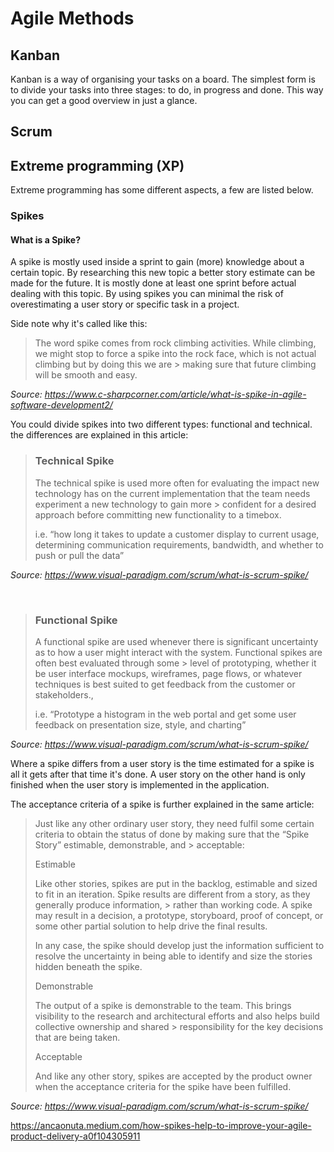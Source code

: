 # Agile Methods

## Kanban

Kanban is a way of organising your tasks on a board. The simplest form is to divide your tasks into three stages: to do, in progress and done. This way you can get a good overview in just a glance. 

## Scrum

## Extreme programming (XP)

Extreme programming has some different aspects, a few are listed below.

### Spikes

#### What is a Spike?
A spike is mostly used inside a sprint to gain (more) knowledge about a certain topic. By researching this new topic a better story estimate can be made for the future. It is mostly done at least one sprint before actual dealing with this topic. By using spikes you can minimal the risk of overestimating a user story or specific task in a project.

Side note why it's called like this:

> The word spike comes from rock climbing activities. While climbing, we might stop to force a spike into the rock face, which is not actual climbing but by doing this we are   > making sure that future climbing will be smooth and easy.


<i> Source: https://www.c-sharpcorner.com/article/what-is-spike-in-agile-software-development2/ </i>

You could divide spikes into two different types: functional and technical. the differences are explained in this article:

> <h3>Technical Spike</h3>
> The technical spike is used more often for evaluating the impact new technology has on the current implementation that the team needs experiment a new technology to gain more   > confident for a desired approach before committing new functionality to a timebox.
> 
> i.e. “how long it takes to update a customer display to current usage, determining communication requirements, bandwidth, and whether to push or pull the data”

<i> Source: https://www.visual-paradigm.com/scrum/what-is-scrum-spike/ </i>

<br>

> <h3>Functional Spike</h3>
> A functional spike are used whenever there is significant uncertainty as to how a user might interact with the system. Functional spikes are often best evaluated through some   > level of prototyping, whether it be user interface mockups, wireframes, page flows, or whatever techniques is best suited to get feedback from the customer or stakeholders.,
> 
> i.e. “Prototype a histogram in the web portal and get some user feedback on presentation size, style, and charting”

<i> Source: https://www.visual-paradigm.com/scrum/what-is-scrum-spike/ </i>

Where a spike differs from a user story is the time estimated for a spike is all it gets after that time it's done. A user story on the other hand is only finished when the user story is implemented in the application.


The acceptance criteria of a spike is further explained in the same article:

> Just like any other ordinary user story, they need fulfil some certain criteria to obtain the status of done by making sure that the “Spike Story” estimable, demonstrable, and > acceptable:
>
> Estimable
>
> Like other stories, spikes are put in the backlog, estimable and sized to fit in an iteration. Spike results are different from a story, as they generally produce information, > rather than working code. A spike may result in a decision, a prototype, storyboard, proof of concept, or some other partial solution to help drive the final results.
>
> In any case, the spike should develop just the information sufficient to resolve the uncertainty in being able to identify and size the stories hidden beneath the spike.
> 
> Demonstrable
> 
> The output of a spike is demonstrable to the team. This brings visibility to the research and architectural efforts and also helps build collective ownership and shared       > responsibility for the key decisions that are being taken.
> 
> Acceptable
> 
> And like any other story, spikes are accepted by the product owner when the acceptance criteria for the spike have been fulfilled.

<i> Source: https://www.visual-paradigm.com/scrum/what-is-scrum-spike/ </i>




https://ancaonuta.medium.com/how-spikes-help-to-improve-your-agile-product-delivery-a0f104305911
